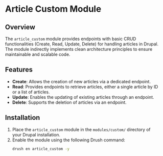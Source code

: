 
# Article Custom Module

## Overview

The `article_custom` module provides endpoints with basic CRUD functionalities (Create, Read, Update, Delete) for handling articles in Drupal. The module indirectly implements clean architecture principles to ensure maintainable and scalable code.

## Features

- **Create**: Allows the creation of new articles via a dedicated endpoint.
- **Read**: Provides endpoints to retrieve articles, either a single article by ID or a list of articles.
- **Update**: Enables the updating of existing articles through an endpoint.
- **Delete**: Supports the deletion of articles via an endpoint.

## Installation

1. Place the `article_custom` module in the `modules/custom/` directory of your Drupal installation.
2. Enable the module using the following Drush command:
   ```bash
   drush en article_custom -y
